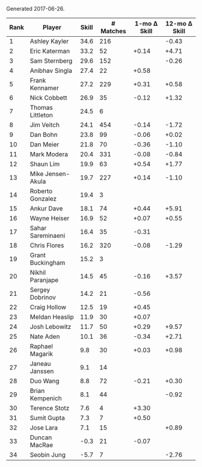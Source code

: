 Generated 2017-06-26.

| Rank | Player            | Skill | # Matches | 1-mo Δ Skill | 12-mo Δ Skill |
|------|-------------------|-------|-----------|--------------|---------------|
|    1 | Ashley Kayler     |  34.6 |       216 |              |         -0.43 |
|    2 | Eric Katerman     |  33.2 |        52 |        +0.14 |         +4.71 |
|    3 | Sam Sternberg     |  29.6 |       152 |              |         -0.26 |
|    4 | Anibhav Singla    |  27.4 |        22 |        +0.58 |               |
|    5 | Frank Kennamer    |  27.2 |       229 |        +0.31 |         +0.58 |
|    6 | Nick Cobbett      |  26.9 |        35 |        -0.12 |         +1.32 |
|    7 | Thomas Littleton  |  24.5 |         6 |              |               |
|    8 | Jim Veitch        |  24.1 |       454 |        -0.14 |         -1.72 |
|    9 | Dan Bohn          |  23.8 |        99 |        -0.06 |         +0.02 |
|   10 | Dan Meier         |  21.8 |        70 |        -0.36 |         -1.10 |
|   11 | Mark Modera       |  20.4 |       331 |        -0.08 |         -0.84 |
|   12 | Shaun Lim         |  19.9 |        63 |        +0.54 |         +1.77 |
|   13 | Mike Jensen-Akula |  19.7 |       227 |        +0.14 |         -1.10 |
|   14 | Roberto Gonzalez  |  19.4 |         3 |              |               |
|   15 | Ankur Dave        |  18.1 |        74 |        +0.44 |         +5.91 |
|   16 | Wayne Heiser      |  16.9 |        52 |        +0.07 |         +0.55 |
|   17 | Sahar Sareminaeni |  16.4 |        35 |        -0.31 |               |
|   18 | Chris Flores      |  16.2 |       320 |        -0.08 |         -1.29 |
|   19 | Grant Buckingham  |  15.2 |         3 |              |               |
|   20 | Nikhil Paranjape  |  14.5 |        45 |        -0.16 |         +3.57 |
|   21 | Sergey Dobrinov   |  14.2 |        21 |        -0.56 |               |
|   22 | Craig Hollow      |  12.5 |        19 |        +0.45 |               |
|   23 | Meldan Heaslip    |  11.9 |        30 |        +0.07 |               |
|   24 | Josh Lebowitz     |  11.7 |        50 |        +0.29 |         +9.57 |
|   25 | Nate Aden         |  10.1 |        36 |        -0.34 |         +2.71 |
|   26 | Raphael Magarik   |   9.8 |        30 |        +0.03 |         +0.98 |
|   27 | Janeau Janssen    |   9.1 |        14 |              |               |
|   28 | Duo Wang          |   8.8 |        72 |        -0.21 |         +0.30 |
|   29 | Brian Kempenich   |   8.1 |        44 |              |         -0.92 |
|   30 | Terence Stotz     |   7.6 |         4 |        +3.30 |               |
|   31 | Sumit Gupta       |   7.3 |         7 |        +0.50 |               |
|   32 | Jose Lara         |   7.1 |        15 |              |         +0.89 |
|   33 | Duncan MacRae     |  -0.3 |        21 |        -0.07 |               |
|   34 | Seobin Jung       |  -5.7 |         7 |              |         -2.76 |